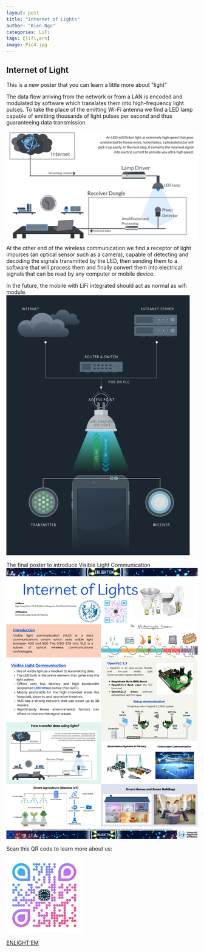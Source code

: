 ```yaml
---
layout: post
title: "Internet of Lights"
author: "Kien Ngo"
categories: LiFi
tags: [lifi,ern]
image: Pic4.jpg
---
```


## Internet of Light

This is a new poster that you can learn a little more about "light"

The data flow arriving from the network or from a LAN is encoded and modulated by software which translates them into high-frequency light pulses. To take the place of the emitting Wi-Fi antenna we find a LED lamp capable of emitting thousands of light pulses per second and thus guaranteeing data transmission. 

![alt text](https://raw.githubusercontent.com/kotobuki09/kotobuki09.github.io/gh-pages/assets/img/how-lifi-works-1.png "howlifi")

At the other end of the wireless communication we find a receptor of light impulses (an optical sensor such as a camera), capable of detecting and decoding the signals transmitted by the LED, then sending them to a software that will process them and finally convert them into electrical signals that can be read by any computer or mobile device. 

In the future, the mobile with LiFi integrated should act as normal as wifi module.
![alt text](https://raw.githubusercontent.com/kotobuki09/kotobuki09.github.io/gh-pages/assets/img/Li-Fi-working.jpg "lifiworking")

The final poster to introduce Visible Light Communication
![alt text](https://raw.githubusercontent.com/kotobuki09/kotobuki09.github.io/gh-pages/assets/img/IoL2022.png "IoL2021")

Scan this QR code to learn more about us:

<img src="https://raw.githubusercontent.com/kotobuki09/kotobuki09.github.io/gh-pages/assets/img/qr4.png" width="200" />

[ENLIGHT’EM](https://enlightem.eu/)